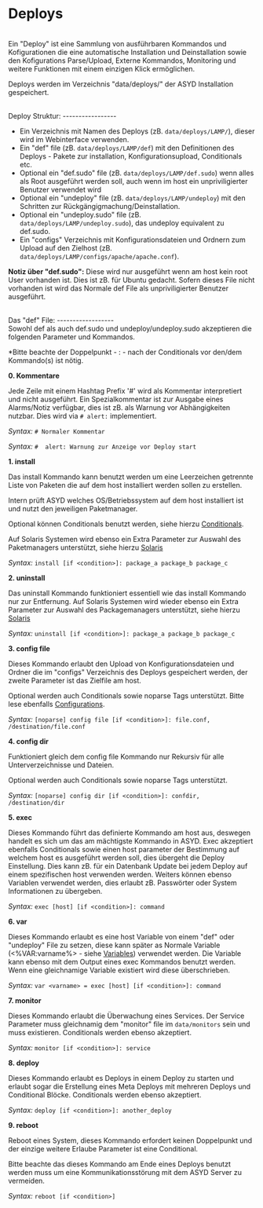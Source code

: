 Deploys
=======
<br/>
Ein "Deploy" ist eine Sammlung von ausführbaren Kommandos und Kofigurationen die eine automatische 
Installation und Deinstallation sowie den Kofigurations Parse/Upload, Externe Kommandos, Monitoring
und weitere Funktionen mit einem einzigen Klick ermöglichen.


Deploys werden im Verzeichnis "data/deploys/" der ASYD Installation gespeichert.

<br/>
Deploy Struktur:
-----------------
<br/>

* Ein Verzeichnis mit Namen des Deploys (zB. `data/deploys/LAMP/`), dieser wird im Webinterface verwenden.
* Ein "def" file (zB. `data/deploys/LAMP/def`) mit den Definitionen des Deploys -
Pakete zur installation, Konfigurationsupload, Conditionals etc.
* Optional ein "def.sudo" file (zB. `data/deploys/LAMP/def.sudo`) wenn alles als Root ausgeführt werden soll, 
auch wenn im host ein unpriviligierter Benutzer verwendet wird
* Optional ein "undeploy" file (zB. `data/deploys/LAMP/undeploy`) mit den Schritten zur Rückgängigmachung/Deinstallation.
* Optional ein "undeploy.sudo" file (zB. `data/deploys/LAMP/undeploy.sudo`), das undeploy equivalent zu def.sudo.
* Ein "configs" Verzeichnis mit Konfigurationsdateien und Ordnern zum Upload auf den Zielhost
(zB. `data/deploys/LAMP/configs/apache/apache.conf`).

**Notiz über "def.sudo":** Diese wird nur ausgeführt wenn am host kein root User vorhanden ist. Dies ist zB. für Ubuntu gedacht.
Sofern dieses File nicht vorhanden ist wird das Normale def File als unpriviligierter Benutzer ausgeführt.

<br/>
Das "def" File:
------------------
<br/>
Sowohl def als auch def.sudo und undeploy/undeploy.sudo akzeptieren die folgenden Parameter und Kommandos. 


*Bitte beachte der Doppelpunkt - : - nach der Conditionals vor den/dem Kommando(s) ist nötig.

**0. Kommentare**

Jede Zeile mit einem Hashtag Prefix '#' wird als Kommentar interpretiert und nicht ausgeführt.
Ein Spezialkommentar ist zur Ausgabe eines Alarms/Notiz verfügbar, dies ist zB. als Warnung vor Abhängigkeiten nutzbar.
Dies wird via `# alert:` implementiert.

*Syntax:* `# Normaler Kommentar`

*Syntax:* `#  alert: Warnung zur Anzeige vor Deploy start`

**1. install**

Das install Kommando kann benutzt werden um eine Leerzeichen getrennte Liste von Paketen die auf dem host installiert werden
sollen zu erstellen.
 

Intern prüft ASYD welches OS/Betriebssystem auf dem host installiert ist und nutzt den jeweiligen Paketmanager.


Optional können Conditionals benutzt werden, siehe hierzu [Conditionals](conditionals.md).

Auf Solaris Systemen wird ebenso ein Extra Parameter zur Auswahl des Paketmanagers unterstützt, siehe hierzu
[Solaris](solaris.md) 


*Syntax:* `install [if <condition>]: package_a package_b package_c`

**2. uninstall**

Das uninstall Kommando funktioniert essentiell wie das install Kommando nur zur Entfernung.
Auf Solaris Systemen wird wieder ebenso ein Extra Parameter zur Auswahl des Packagemanagers unterstützt, siehe hierzu
[Solaris](solaris.md) 

*Syntax:* `uninstall [if <condition>]: package_a package_b package_c`

**3. config file**

Dieses Kommando erlaubt den Upload von Konfigurationsdateien und Ordner die im "configs" Verzeichnis
des Deploys gespeichert werden, der zweite Parameter ist das Zielfile am host.

Optional werden auch Conditionals sowie noparse Tags unterstützt.
Bitte lese ebenfalls [Configurations](configurations.md).

*Syntax:* `[noparse] config file [if <condition>]: file.conf, /destination/file.conf`

**4. config dir**

Funktioniert gleich dem config file Kommando nur Rekursiv für alle Unterverzeichnisse und Dateien.


Optional werden auch Conditionals sowie noparse Tags unterstützt.

*Syntax:* `[noparse] config dir [if <condition>]: confdir, /destination/dir`

**5. exec**

Dieses Kommando führt das definierte Kommando am host aus, deswegen handelt es sich um das am 
mächtigste Kommando in ASYD.
Exec akzeptiert ebenfalls Conditionals sowie einen host parameter der Bestimmung auf welchem host es ausgeführt werden soll,
dies übergeht die Deploy Einstellung.
Dies kann zB. für ein Datenbank Update bei jedem Deploy auf einem spezifischen host verwenden werden.
Weiters können ebenso Variablen verwendet werden, dies erlaubt zB. Passwörter oder System Informationen zu übergeben.


*Syntax:* `exec [host] [if <condition>]: command`

**6. var**

Dieses Kommando erlaubt es eine host Variable von einem "def" oder "undeploy" File zu setzen, 
diese kann später as Normale Variable (<%VAR:varname%> - siehe [Variables](variables.md)) verwendet werden.
Die Variable kann ebenso mit dem Output eines exec Kommandos benutzt werden. 
Wenn eine gleichnamige Variable existiert wird diese überschrieben.

*Syntax:* `var <varname> = exec [host] [if <condition>]: command`

**7. monitor**

Dieses Kommando erlaubt die Überwachung eines Services. 
Der Service Parameter muss gleichnamig dem "monitor" file im `data/monitors` sein und muss existieren.
Conditionals werden ebenso akzeptiert.

*Syntax:* `monitor [if <condition>]: service`

**8. deploy**

Dieses Kommando erlaubt es Deploys in einem Deploy zu starten und erlaubt sogar die Erstellung eines Meta Deploys mit mehreren Deploys und Conditional Blöcke.
Conditionals werden ebenso akzeptiert.


*Syntax:* `deploy [if <condition>]: another_deploy`

**9. reboot**

Reboot eines System, dieses Kommando erfordert keinen Doppelpunkt und der einzige weitere Erlaube Parameter ist eine Conditional.

Bitte beachte das dieses Kommando am Ende eines Deploys benutzt werden muss um eine Kommunikationsstörung mit dem ASYD Server zu vermeiden.


*Syntax:* `reboot [if <condition>]`
